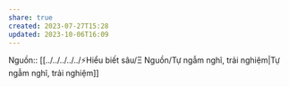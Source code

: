 ```yaml
---
share: true
created: 2023-07-27T15:28
updated: 2023-10-06T16:09
---
```

Nguồn:: [[../../../../../⚡Hiểu biết sâu/Ξ Nguồn/Tự ngẫm nghĩ, trải nghiệm|Tự ngẫm nghĩ, trải nghiệm]]
